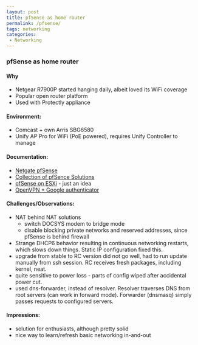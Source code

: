 ```yaml
---
layout: post
title: pfSense as home router
permalink: /pfsense/
tags: networking
categories:
 - Networking
---
```

### pfSense as home router

#### Why
- Netgear R7900P started hanging daily, albeit loved its WiFi coverage
- Popular open router platform
- Used with Protectly appliance

#### Environment:
- Comcast + own Arris SBG6580
- Unify AP Pro for WiFi (PoE powered), requires Unify Controller to manage

#### Documentation:
- [Netgate pfSense](https://docs.netgate.com/pfsense/en/latest/install/index.html)
- [Collection of pfSence Solutions](https://nguvu.org/)
- [pfSense on ESXi](https://protectli.com/kb/how-to-install-esxi-on-the-vault) - just an idea 
- [OpenVPN + Google authenticator](https://vorkbaard.nl/how-to-set-up-openvpn-with-google-authenticator-on-pfsense/)

#### Challenges/Observations:
- NAT behind NAT solutions
  - switch DOCSYS modem to bridge mode
  - disable blocking private networks and reserved addresses, since pfSense is behind firewall
- Strange DHCP6 behavior resulting in continuous networking restarts, which slows down things. Static IP configuration fixed this.
- upgrade from stable to RC version did not go well, had to run update manually from ssh session. RC receives fresh packages, including kernel, neat.
- quite sensitive to power loss - parts of config wiped after accidental power cut.
- used dns-forwarder, instead of resolver. Resolver traverses DNS from root servers (can work in forward mode). Forwarder (dnsmasq) simply passes requests to configured servers.

#### Impressions:
- solution for enthusiasts, although pretty solid
- nice way to learn/refresh basic networking in-and-out
